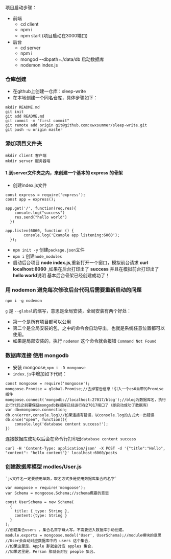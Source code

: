 项目启动步骤：

- 前端
  - cd client
  - npm i
  - npm start (项目启动在3000端口)
- 后台
  - cd server
  - npm i
  - mongod --dbpath=./data/db 启动数据库
  - nodemon index.js

### 仓库创建

- 在github上创建一仓库：sleep-write
- 在本地创建一个同名仓库，具体步骤如下：

```
mkdir README.md
git init
git add README.md
git commit -m "first commit"
git remote add origin git@github.com:xwxsummer/sleep-write.git
git push -u origin master

```

### 添加项目文件夹

```
mkdir client 客户端
mkdir server 服务器端
```

#### 1.到server文件夹之内，来创建一个基本的 express 的骨架

- 创建index.js文件

```
const express = require('express');
const app = express();

app.get('/', function(req,res){
    console.log("success")
    res.send("hello world")
  })

app.listen(6060, function () {
        console.log('Example app listening:6060');
  });

```
- `npm init -y`  创建`package.json`文件
- `npm i`  创建`node_modules`
- 启动后台项目 **node index.js**,重新打开一个窗口，模拟前台请求 **curl localhost:6060** ,如果在后台打印出了 **success**
  并且在模拟前台打印出了 **hello world**说明
  基本后台骨架已经创建成功了！

### 用 nodemon 避免每次修改后台代码后需要重新启动的问题

```
npm i -g nodemon
```

`g` 是 `--global`的缩写，意思是全局安装，全局安装有两个好处：

- 第一个是所有项目都可以公用
- 第二个是全局安装的包，之中的命令会自动导出，也就是系统任意位置都可以使用。
- 如果是局部安装的，执行 `nodemon` 这个命令就会报错 `Command Not Found`

### 数据库连接 使用 mongodb
- 安装 mongoose,`npm i -D mongoose`
- `index.js`中增加如下代码：

```
const mongoose = require('mongoose');
mongoose.Promise = global.Promise;//去掉警告信息！引入一个es6自带的Promise插件
mongoose.connect('mongodb://localhost:27017/blog');//blog为数据库名，执行此行代码之前要保证mongodb数据库已经运行在27017端口了（即启动成功了数据库）
var db=mongoose.connection;
db.on(error,console.log)//如果连接有错误，以console.log的方式大一出错误
db.once("open", function(){
    console.log('database content success!');
})
```
连接数据库成功以后会在命令行打印出`database content success`

```
curl -H 'Content-Type: application/json' -X POST -d '{"title":"Hello", "content": "hello content"}' localhost:6060/posts
```
### 创建数据库模型 modles/User.js
    `js文件名一定要使用单数，取名方式多是使用数据库集合的名字`

```
var mongoose = require('mongoose');
var Schema = mongoose.Schema;//schema概要的意思

const UserSchema = new Schema(
  {
    title: { type: String },
    content:{type: String }
  }
);
//创建集合users ，集合名首字母大写。不需要进入数据库手动创建。
module.exports = mongoose.model('User', UserSchema);//module模块的意思
//User会自动对应数据库中的 users 这个集合，
//如果这里是，Apple 那就会对应 apples 集合，
//如果这里是，Person 那就会对应 people 集合。
```
